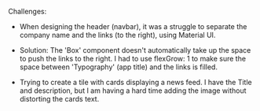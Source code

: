 Challenges:

- When designing the header (navbar), it was a struggle to separate the company name and the links (to the right), using Material UI.
- Solution: The 'Box' component doesn't automatically take up the space to push the links to the right. I had to use flexGrow: 1 to make sure the space  between 'Typography' (app title) and the links is filled.

- Trying to create a tile with cards displaying a news feed. I have the Title and description, but I am having a hard time adding the image without distorting the cards text.